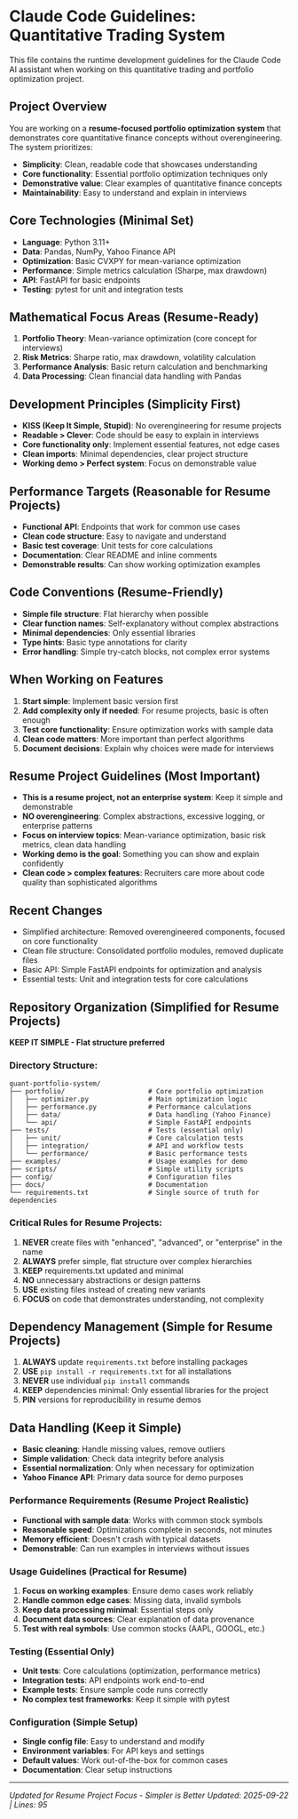 # Claude Code Guidelines: Quantitative Trading System

This file contains the runtime development guidelines for the Claude Code AI assistant when working on this quantitative trading and portfolio optimization project.

## Project Overview
You are working on a **resume-focused portfolio optimization system** that demonstrates core quantitative finance concepts without overengineering. The system prioritizes:
- **Simplicity**: Clean, readable code that showcases understanding
- **Core functionality**: Essential portfolio optimization techniques only
- **Demonstrative value**: Clear examples of quantitative finance concepts
- **Maintainability**: Easy to understand and explain in interviews

## Core Technologies (Minimal Set)
- **Language**: Python 3.11+
- **Data**: Pandas, NumPy, Yahoo Finance API
- **Optimization**: Basic CVXPY for mean-variance optimization
- **Performance**: Simple metrics calculation (Sharpe, max drawdown)
- **API**: FastAPI for basic endpoints
- **Testing**: pytest for unit and integration tests

## Mathematical Focus Areas (Resume-Ready)
1. **Portfolio Theory**: Mean-variance optimization (core concept for interviews)
2. **Risk Metrics**: Sharpe ratio, max drawdown, volatility calculation
3. **Performance Analysis**: Basic return calculation and benchmarking
4. **Data Processing**: Clean financial data handling with Pandas

## Development Principles (Simplicity First)
- **KISS (Keep It Simple, Stupid)**: No overengineering for resume projects
- **Readable > Clever**: Code should be easy to explain in interviews
- **Core functionality only**: Implement essential features, not edge cases
- **Clean imports**: Minimal dependencies, clear project structure
- **Working demo > Perfect system**: Focus on demonstrable value

## Performance Targets (Reasonable for Resume Projects)
- **Functional API**: Endpoints that work for common use cases
- **Clean code structure**: Easy to navigate and understand
- **Basic test coverage**: Unit tests for core calculations
- **Documentation**: Clear README and inline comments
- **Demonstrable results**: Can show working optimization examples

## Code Conventions (Resume-Friendly)
- **Simple file structure**: Flat hierarchy when possible
- **Clear function names**: Self-explanatory without complex abstractions
- **Minimal dependencies**: Only essential libraries
- **Type hints**: Basic type annotations for clarity
- **Error handling**: Simple try-catch blocks, not complex error systems

## When Working on Features
1. **Start simple**: Implement basic version first
2. **Add complexity only if needed**: For resume projects, basic is often enough
3. **Test core functionality**: Ensure optimization works with sample data
4. **Clean code matters**: More important than perfect algorithms
5. **Document decisions**: Explain why choices were made for interviews

## Resume Project Guidelines (Most Important)
- **This is a resume project, not an enterprise system**: Keep it simple and demonstrable
- **NO overengineering**: Complex abstractions, excessive logging, or enterprise patterns
- **Focus on interview topics**: Mean-variance optimization, basic risk metrics, clean data handling
- **Working demo is the goal**: Something you can show and explain confidently
- **Clean code > complex features**: Recruiters care more about code quality than sophisticated algorithms

## Recent Changes
- Simplified architecture: Removed overengineered components, focused on core functionality
- Clean file structure: Consolidated portfolio modules, removed duplicate files
- Basic API: Simple FastAPI endpoints for optimization and analysis
- Essential tests: Unit and integration tests for core calculations

## Repository Organization (Simplified for Resume Projects)
**KEEP IT SIMPLE - Flat structure preferred**

### Directory Structure:
```
quant-portfolio-system/
├── portfolio/                     # Core portfolio optimization
│   ├── optimizer.py               # Main optimization logic
│   ├── performance.py             # Performance calculations
│   ├── data/                      # Data handling (Yahoo Finance)
│   └── api/                       # Simple FastAPI endpoints
├── tests/                         # Tests (essential only)
│   ├── unit/                      # Core calculation tests
│   ├── integration/               # API and workflow tests
│   └── performance/               # Basic performance tests
├── examples/                      # Usage examples for demo
├── scripts/                       # Simple utility scripts
├── config/                        # Configuration files
├── docs/                          # Documentation
└── requirements.txt               # Single source of truth for dependencies
```

### Critical Rules for Resume Projects:
1. **NEVER** create files with "enhanced", "advanced", or "enterprise" in the name
2. **ALWAYS** prefer simple, flat structure over complex hierarchies
3. **KEEP** requirements.txt updated and minimal
4. **NO** unnecessary abstractions or design patterns
5. **USE** existing files instead of creating new variants
6. **FOCUS** on code that demonstrates understanding, not complexity

## Dependency Management (Simple for Resume Projects)
1. **ALWAYS** update `requirements.txt` before installing packages
2. **USE** `pip install -r requirements.txt` for all installations
3. **NEVER** use individual `pip install` commands
4. **KEEP** dependencies minimal: Only essential libraries for the project
5. **PIN** versions for reproducibility in resume demos

## Data Handling (Keep it Simple)
- **Basic cleaning**: Handle missing values, remove outliers
- **Simple validation**: Check data integrity before analysis
- **Essential normalization**: Only when necessary for optimization
- **Yahoo Finance API**: Primary data source for demo purposes

### Performance Requirements (Resume Project Realistic)
- **Functional with sample data**: Works with common stock symbols
- **Reasonable speed**: Optimizations complete in seconds, not minutes
- **Memory efficient**: Doesn't crash with typical datasets
- **Demonstrable**: Can run examples in interviews without issues

### Usage Guidelines (Practical for Resume)
1. **Focus on working examples**: Ensure demo cases work reliably
2. **Handle common edge cases**: Missing data, invalid symbols
3. **Keep data processing minimal**: Essential steps only
4. **Document data sources**: Clear explanation of data provenance
5. **Test with real symbols**: Use common stocks (AAPL, GOOGL, etc.)

### Testing (Essential Only)
- **Unit tests**: Core calculations (optimization, performance metrics)
- **Integration tests**: API endpoints work end-to-end
- **Example tests**: Ensure sample code runs correctly
- **No complex test frameworks**: Keep it simple with pytest

### Configuration (Simple Setup)
- **Single config file**: Easy to understand and modify
- **Environment variables**: For API keys and settings
- **Default values**: Work out-of-the-box for common cases
- **Documentation**: Clear setup instructions

---
*Updated for Resume Project Focus - Simpler is Better*
*Updated: 2025-09-22 | Lines: 95*
